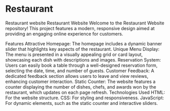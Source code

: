 # Restaurant
Restaurant website
Restaurant Website
Welcome to the Restaurant Website repository! This project features a modern, responsive design aimed at providing an engaging online experience for customers.

Features
Attractive Homepage: The homepage includes a dynamic banner slider that highlights key aspects of the restaurant.
Unique Menu Display: The menu is presented in a visually appealing grid or card layout, showcasing each dish with descriptions and images.
Reservation System: Users can easily book a table through a well-designed reservation form, selecting the date, time, and number of guests.
Customer Feedback: A dedicated feedback section allows users to leave and view reviews, enhancing customer interaction.
Static Counter: The website features a counter displaying the number of dishes, chefs, and awards won by the restaurant, which updates on each page refresh.
Technologies Used
HTML: For the website structure.
CSS: For styling and responsiveness.
JavaScript: For dynamic elements, such as the static counter and interactive sliders.
